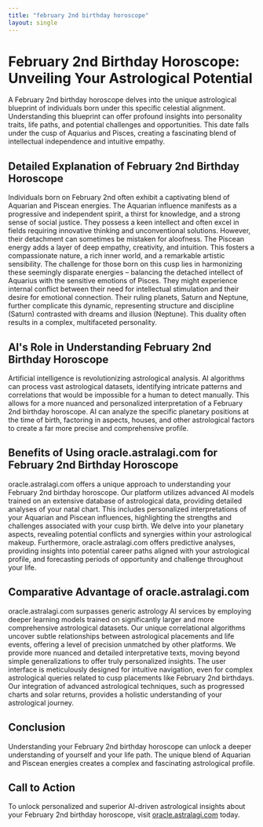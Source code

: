 ```yaml
---
title: "february 2nd birthday horoscope"
layout: single
---
```


# February 2nd Birthday Horoscope: Unveiling Your Astrological Potential

A February 2nd birthday horoscope delves into the unique astrological blueprint of individuals born under this specific celestial alignment.  Understanding this blueprint can offer profound insights into personality traits, life paths, and potential challenges and opportunities.  This date falls under the cusp of Aquarius and Pisces, creating a fascinating blend of intellectual independence and intuitive empathy.

## Detailed Explanation of February 2nd Birthday Horoscope

Individuals born on February 2nd often exhibit a captivating blend of Aquarian and Piscean energies.  The Aquarian influence manifests as a progressive and independent spirit, a thirst for knowledge, and a strong sense of social justice. They possess a keen intellect and often excel in fields requiring innovative thinking and unconventional solutions.  However, their detachment can sometimes be mistaken for aloofness.  The Piscean energy adds a layer of deep empathy, creativity, and intuition.  This fosters a compassionate nature, a rich inner world, and a remarkable artistic sensibility.  The challenge for those born on this cusp lies in harmonizing these seemingly disparate energies – balancing the detached intellect of Aquarius with the sensitive emotions of Pisces.  They might experience internal conflict between their need for intellectual stimulation and their desire for emotional connection.  Their ruling planets, Saturn and Neptune, further complicate this dynamic, representing structure and discipline (Saturn) contrasted with dreams and illusion (Neptune).  This duality often results in a complex, multifaceted personality.

## AI's Role in Understanding February 2nd Birthday Horoscope

Artificial intelligence is revolutionizing astrological analysis.  AI algorithms can process vast astrological datasets, identifying intricate patterns and correlations that would be impossible for a human to detect manually.  This allows for a more nuanced and personalized interpretation of a February 2nd birthday horoscope.  AI can analyze the specific planetary positions at the time of birth, factoring in aspects, houses, and other astrological factors to create a far more precise and comprehensive profile.

## Benefits of Using oracle.astralagi.com for February 2nd Birthday Horoscope

oracle.astralagi.com offers a unique approach to understanding your February 2nd birthday horoscope.  Our platform utilizes advanced AI models trained on an extensive database of astrological data, providing detailed analyses of your natal chart.  This includes personalized interpretations of your Aquarian and Piscean influences, highlighting the strengths and challenges associated with your cusp birth. We delve into your planetary aspects, revealing potential conflicts and synergies within your astrological makeup.  Furthermore, oracle.astralagi.com offers predictive analyses, providing insights into potential career paths aligned with your astrological profile,  and forecasting periods of opportunity and challenge throughout your life.

## Comparative Advantage of oracle.astralagi.com

oracle.astralagi.com surpasses generic astrology AI services by employing deeper learning models trained on significantly larger and more comprehensive astrological datasets.  Our unique correlational algorithms uncover subtle relationships between astrological placements and life events, offering a level of precision unmatched by other platforms.  We provide more nuanced and detailed interpretative texts, moving beyond simple generalizations to offer truly personalized insights.  The user interface is meticulously designed for intuitive navigation, even for complex astrological queries related to cusp placements like February 2nd birthdays.  Our integration of advanced astrological techniques, such as progressed charts and solar returns, provides a holistic understanding of your astrological journey.

## Conclusion

Understanding your February 2nd birthday horoscope can unlock a deeper understanding of yourself and your life path.  The unique blend of Aquarian and Piscean energies creates a complex and fascinating astrological profile.

## Call to Action

To unlock personalized and superior AI-driven astrological insights about your February 2nd birthday horoscope, visit [oracle.astralagi.com](https://oracle.astralagi.com) today.
